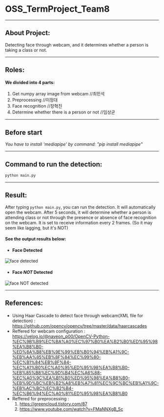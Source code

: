 # OSS_TermProject_Team8   
***
## **About Project:**   
Detecting face through webcam, and it determines whether a person is taking a class or not.
***
## **Roles:**   
#### We divided into 4 parts:
1. Get numpy array image from webcam  //최민석   
2. Preprocessing //이정대   
3. Face recognition  //장혁진   
4. Determine whether there is a person or not  //임상균 
***

## **Before start**
*You have to install 'mediapipe' by command: "pip install mediapipe"*   
***

## **Command to run the detection:**   
```python
python main.py   
``` 
***

## **Result:**   
After typing ```python main.py```, you can run the detection. It will automatically open the webcam. After 5 seconds, it will determine whether a person is attending class or not through the presence or absence of face recognition on the webcam. It is set to receive information every 2 frames. (So it may seem like lagging, but it's NOT)

#### See the output results below:   

- #### Face Detected   

![face detected](https://user-images.githubusercontent.com/106862808/207097459-5a49fc74-e734-489d-aaac-439da0c9cd9d.png)   

- #### Face *NOT* Detected   

![face NOT detected](https://user-images.githubusercontent.com/106862808/207097101-9859fde1-7caf-40eb-9772-e14559672e59.png)   
***

## **References:**    
#### 
- Using Haar Cascade to detect face through webcam(XML file for detection) :   
https://github.com/opencv/opencv/tree/master/data/haarcascades 
- Reffered for webcam configuration :   
https://velog.io/@nayeon_p00/OpenCV-Python-%EC%9B%B9%EC%BA%A0%EC%97%B0%EA%B2%B0%ED%95%98%EA%B8%B0-%ED%8A%B8%EB%9E%99%EB%B0%94%EB%A1%9C-%EB%AA%85%EB%8F%84%EC%99%80-%EC%B1%84%EB%8F%84-%EC%A1%B0%EC%A0%95%ED%95%98%EA%B8%B0-%EB%85%B8%EC%9D%B4%EC%A6%88-%EC%A0%9C%EA%B1%B0%ED%95%98%EA%B8%B0-%EB%9D%BC%EB%B2%A8%EB%A7%81%EC%9C%BC%EB%A1%9C-%EB%AC%BC%EC%B2%B4-%EC%B6%94%EC%A0%81%ED%95%98%EA%B8%B0
- Reffered for preprocessing :
  1. https://greencloud.tistory.com/87
  2. https://www.youtube.com/watch?v=FMaNNXgB_5c
